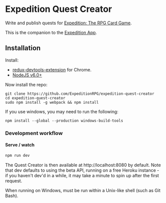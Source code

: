 # Expedition Quest Creator

Write and publish quests for [Expedition: The RPG Card Game](http://expeditiongame.com).

This is the companion to the [Expedition App](http://app.expeditiongame.com).

## Installation

Install:
- [redux-devtools-extension](https://github.com/zalmoxisus/redux-devtools-extension) for Chrome.
- [NodeJS v6.0+](nodejs.org)

Now install the repo:

```shell
git clone https://github.com/ExpeditionRPG/expedition-quest-creator
cd expedition-quest-creator
sudo npm install -g webpack && npm install
```

If you use windows, you may need to run the following:

```shell
npm install --global --production windows-build-tools
```

### Development workflow

#### Serve / watch

```sh
npm run dev
```

The Quest Creator is then available at http://localhost:8080 by default. Note that dev defaults to using the beta API, running on a free Heroku instance - if you haven't dev'd in a while, it may take a minute to spin up after the first request.

When running on Windows, must be run within a Unix-like shell (such as Git Bash).

